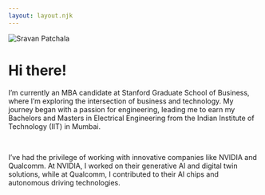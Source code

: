 ```yaml
---
layout: layout.njk
---
```



<div class="profile-picture">
    <img src="https://picsum.photos/150" alt="Sravan Patchala">
</div>


# Hi there!

I’m currently an MBA candidate at Stanford Graduate School of Business, where I’m exploring the intersection of business and technology. My journey began with a passion for engineering, leading me to earn my Bachelors and Masters in Electrical Engineering from the Indian Institute of Technology (IIT) in Mumbai.

<br>

I’ve had the privilege of working with innovative companies like NVIDIA and Qualcomm. At NVIDIA, I worked on their generative AI and digital twin solutions, while at Qualcomm, I contributed to their AI chips and autonomous driving technologies.